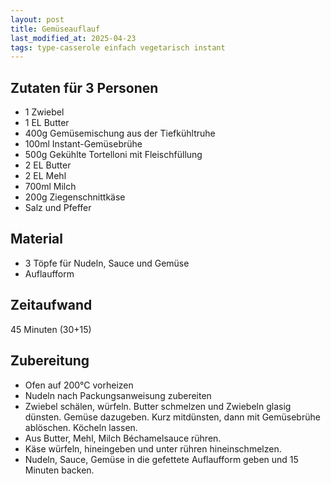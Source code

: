 ```yaml
--- 
layout: post 
title: Gemüseauflauf 
last_modified_at: 2025-04-23
tags: type-casserole einfach vegetarisch instant
---
```

## Zutaten für 3 Personen
* 1 Zwiebel
* 1 EL Butter
* 400g Gemüsemischung aus der Tiefkühltruhe
* 100ml Instant-Gemüsebrühe
* 500g Gekühlte Tortelloni mit Fleischfüllung 
* 2 EL Butter
* 2 EL Mehl
* 700ml Milch
* 200g Ziegenschnittkäse
* Salz und Pfeffer

## Material
* 3 Töpfe für Nudeln, Sauce und Gemüse
* Auflaufform

## Zeitaufwand
45 Minuten (30+15)

## Zubereitung
* Ofen auf 200°C vorheizen
* Nudeln nach Packungsanweisung zubereiten
* Zwiebel schälen, würfeln. Butter schmelzen und Zwiebeln glasig
  dünsten. Gemüse dazugeben. Kurz mitdünsten, dann mit Gemüsebrühe
  ablöschen. Köcheln lassen.
* Aus Butter, Mehl, Milch Béchamelsauce rühren. 
* Käse würfeln, hineingeben und unter rühren hineinschmelzen.
* Nudeln, Sauce, Gemüse in die gefettete Auflaufform geben und 15
  Minuten backen.
